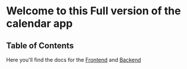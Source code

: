 # Welcome to this Full version of the calendar app

## Table of Contents

Here you'll find the docs for the [Frontend](./react_front/README.md) and [Backend](./API/README.md)
